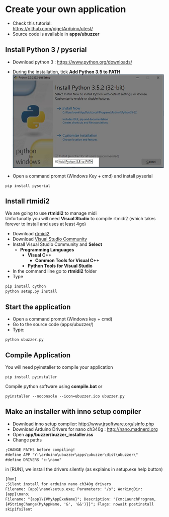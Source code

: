 
# Create your own application
* Check this tutorial:    
https://github.com/pigetArduino/utest/    
* Source code is available in **apps/ubuzzer**

## Install Python 3 / pyserial
* Download python 3 : https://www.python.org/downloads/
* During the installation, tick **Add Python 3.5 to PATH**   
![Python Path](https://github.com/pigetArduino/utest/raw/master/doc/python_install_path.jpg)

* Open a command prompt (Windows Key + cmd) and install pyserial
```
pip install pyserial
```

## Install rtmidi2
We are going to use **rtmidi2** to manage midi    
Unfortunatly you will need **Visual Studio** to compile rtmidi2 (which takes forever to install and uses at least 4go)
* Download [rtmidi2](https://github.com/gesellkammer/rtmidi2/archive/master.zip)
* Download [Visual Studio Community](http://www.visualstudio.com/vs/community)
* Install Visual Studio Community and **Select**
    *  **Programming Languages**
        *  **Visual C++**
            * **Common Tools for Visual C++**
        * **Python Tools for Visual Studio**
* In the command line go to **rtmidi2** folder
* Type
```
pip install cython
python setup.py install
```

## Start the application
* Open a command prompt (Windows key + cmd)
* Go to the source code (apps/ubuzzer/)
* Type:
```
python ubuzzer.py
```
## Compile Application
You will need pyinstaller to compile your application
```
pip install pyinstaller
```
Compile python software using **compile.bat** or
```
pyinstaller --noconsole --icon=ubuzzer.ico ubuzzer.py 
```

## Make an installer with inno setup compiler
* Download inno setup compiler: http://www.jrsoftware.org/isinfo.php
* Download Arduino Drivers for nano ch340g : http://nano.madnerd.org
* Open **app/buzzer/buzzer_installer.iss**
* Change paths
```
;CHANGE PATHS before compiling!
#define APP "Y:\arduino\ubuzzer\apps\ubuzzer\dist\ubuzzer\"
#define DRIVERS "c:\nano"
```
in [RUN], we install the drivers silently (as explains in setup.exe help button)
```
[Run]
;Silent install for arduino nano ch340g drivers
Filename: {app}\nano\setup.exe; Parameters: "/s"; WorkingDir: {app}\nano;
Filename: "{app}\{#MyAppExeName}"; Description: "{cm:LaunchProgram,{#StringChange(MyAppName, '&', '&&')}}"; Flags: nowait postinstall skipifsilent
```
